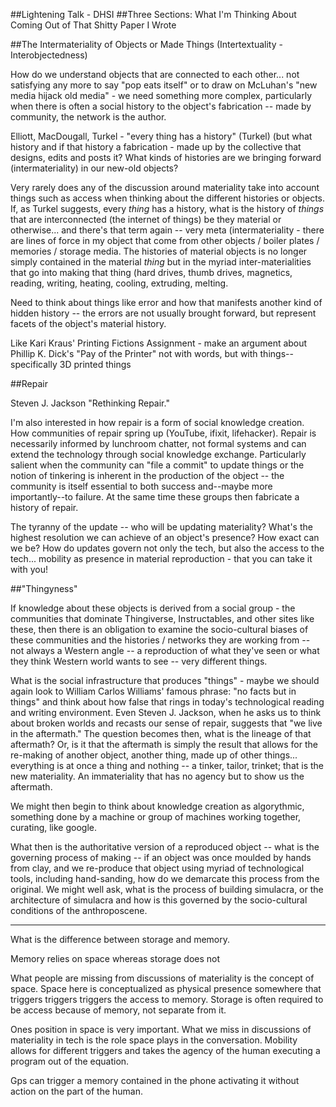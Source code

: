 ##Lightening Talk - DHSI
##Three Sections: What I'm Thinking About Coming Out of That Shitty Paper I Wrote

##The Intermateriality of Objects or Made Things (Intertextuality - Interobjectedness)

How do we understand objects that are connected to each other... not satisfying any more to say "pop eats itself" or to draw on McLuhan's "new media hijack old media" - we need something more complex, particularly when there is often a social history to the object's fabrication -- made by community, the network is the author. 

Elliott, MacDougall, Turkel 
	- "every thing has a history" (Turkel) (but what history and if that history a fabrication - made up by the collective that designs, edits and posts it? What kinds of histories are we bringing forward (intermateriality) in our new-old objects? 

Very rarely does any of the discussion around materiality take into account things such as access when thinking about the different histories or objects. If, as Turkel suggests, every _thing_ has a history, what is the history of _things_ that are interconnected (the internet of things) be they material or otherwise... and there's that term again -- very meta (intermateriality - there are lines of force in my object that come from other objects / boiler plates / memories / storage media. The histories of material objects is no longer simply contained in the material _thing_ but in the myriad inter-materialities that go into making that thing (hard drives, thumb drives, magnetics, reading, writing, heating, cooling, extruding, melting. 

Need to think about things like error and how that manifests another kind of hidden history -- the errors are not usually brought forward, but represent facets of the object's material history. 
	 
Like Kari Kraus' Printing Fictions Assignment 
	- make an argument about Phillip K. Dick's "Pay of the Printer" not with words, but with things--specifically 3D printed things

##Repair

Steven J. Jackson "Rethinking Repair."

I'm also interested in how repair is a form of social knowledge creation. How communities of repair spring up (YouTube, ifixit, lifehacker). Repair is necessarily informed by lunchroom chatter, not formal systems and can extend the technology through social knowledge exchange. Particularly salient when the community can "file a commit" to update things or the notion of tinkering is inherent in the production of the object -- the community is itself essential to both success and--maybe more importantly--to failure. At the same time these groups then fabricate a history of repair. 

The tyranny of the update -- who will be updating materiality? What's the highest resolution we can achieve of an object's presence? How exact can we be? How do updates govern not only the tech, but also the access to the tech... mobility as presence in material reproduction - that you can take it with you! 

##"Thingyness"

If knowledge about these objects is derived from a social group - the communities that dominate Thingiverse, Instructables, and other sites like these, then there is an obligation to examine the socio-cultural biases of these communities and the histories / networks they are working from -- not always a Western angle -- a reproduction of what they've seen or what they think Western world wants to see -- very different things. 

What is the social infrastructure that produces "things" - maybe we should again look to William Carlos Williams' famous phrase: "no facts but in things" and think about how false that rings in today's technological reading and writing environment. Even Steven J. Jackson, when he asks us to think about broken worlds and recasts our sense of repair, suggests that "we live in the aftermath." The question becomes then, what is the lineage of that aftermath? Or, is it that the aftermath is simply the result that allows for the re-making of another object, another thing, made up of other things... everything is at once a thing and nothing -- a tinker, tailor, trinket; that is the new materiality. An immateriality that has no agency but to show us the aftermath.  

We might then begin to think about knowledge creation as algorythmic, something done by a machine or group of machines working together, curating, like google. 

What then is the authoritative version of a reproduced object -- what is the governing process of making -- if an object was once moulded by hands from clay, and we re-produce that object using myriad of technological tools, including hand-sanding, how do we demarcate this process from the original. We might well ask, what is the process of building simulacra, or the architecture of simulacra and how is this governed by the socio-cultural conditions of the anthroposcene. 
____



What is the difference between storage and memory. 

Memory relies on space whereas storage does not  

What people are missing from discussions of materiality is the concept of space. Space here is conceptualized as physical presence somewhere that triggers triggers triggers the access to memory. Storage is often required to be access because of memory, not separate from it. 

Ones position in space is very important. What we miss in discussions of materiality in tech is the role space plays in the conversation. Mobility allows for different triggers and takes the agency of the human executing a program out of the equation.

Gps can trigger a memory contained in the phone activating it without action on the part of the human. 